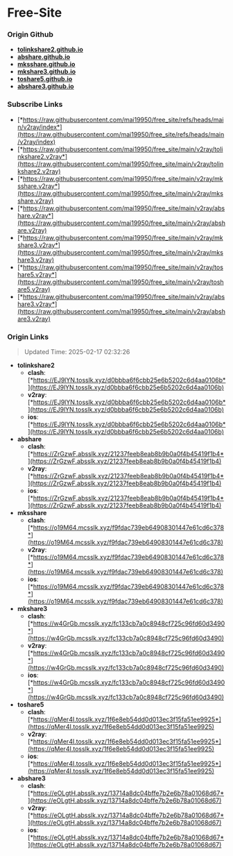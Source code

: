 # Free-Site

### Origin Github

- [**tolinkshare2.github.io**](https://github.com/tolinkshare2/tolinkshare2.github.io)
- [**abshare.github.io**](https://github.com/abshare/abshare.github.io)
- [**mksshare.github.io**](https://github.com/mksshare/mksshare.github.io)
- [**mkshare3.github.io**](https://github.com/mkshare3/mkshare3.github.io)
- [**toshare5.github.io**](https://github.com/toshare5/toshare5.github.io)
- [**abshare3.github.io**](https://github.com/abshare3/abshare3.github.io)

### Subscribe Links

- [*https://raw.githubusercontent.com/mai19950/free_site/refs/heads/main/v2ray/index*](https://raw.githubusercontent.com/mai19950/free_site/refs/heads/main/v2ray/index)
- [*https://raw.githubusercontent.com/mai19950/free_site/main/v2ray/tolinkshare2.v2ray*](https://raw.githubusercontent.com/mai19950/free_site/main/v2ray/tolinkshare2.v2ray)
- [*https://raw.githubusercontent.com/mai19950/free_site/main/v2ray/mksshare.v2ray*](https://raw.githubusercontent.com/mai19950/free_site/main/v2ray/mksshare.v2ray)
- [*https://raw.githubusercontent.com/mai19950/free_site/main/v2ray/abshare.v2ray*](https://raw.githubusercontent.com/mai19950/free_site/main/v2ray/abshare.v2ray)
- [*https://raw.githubusercontent.com/mai19950/free_site/main/v2ray/mkshare3.v2ray*](https://raw.githubusercontent.com/mai19950/free_site/main/v2ray/mkshare3.v2ray)
- [*https://raw.githubusercontent.com/mai19950/free_site/main/v2ray/toshare5.v2ray*](https://raw.githubusercontent.com/mai19950/free_site/main/v2ray/toshare5.v2ray)
- [*https://raw.githubusercontent.com/mai19950/free_site/main/v2ray/abshare3.v2ray*](https://raw.githubusercontent.com/mai19950/free_site/main/v2ray/abshare3.v2ray)

### Origin Links

> Updated Time: 2025-02-17 02:32:26

- **tolinkshare2**
  - **clash**: [*https://EJ9lYN.tosslk.xyz/d0bbba6f6cbb25e6b5202c6d4aa0106b*](https://EJ9lYN.tosslk.xyz/d0bbba6f6cbb25e6b5202c6d4aa0106b)
  - **v2ray**: [*https://EJ9lYN.tosslk.xyz/d0bbba6f6cbb25e6b5202c6d4aa0106b*](https://EJ9lYN.tosslk.xyz/d0bbba6f6cbb25e6b5202c6d4aa0106b)
  - **ios**: [*https://EJ9lYN.tosslk.xyz/d0bbba6f6cbb25e6b5202c6d4aa0106b*](https://EJ9lYN.tosslk.xyz/d0bbba6f6cbb25e6b5202c6d4aa0106b)
- **abshare**
  - **clash**: [*https://ZrGzwF.absslk.xyz/21237feeb8eab8b9b0a0f4b45419f1b4*](https://ZrGzwF.absslk.xyz/21237feeb8eab8b9b0a0f4b45419f1b4)
  - **v2ray**: [*https://ZrGzwF.absslk.xyz/21237feeb8eab8b9b0a0f4b45419f1b4*](https://ZrGzwF.absslk.xyz/21237feeb8eab8b9b0a0f4b45419f1b4)
  - **ios**: [*https://ZrGzwF.absslk.xyz/21237feeb8eab8b9b0a0f4b45419f1b4*](https://ZrGzwF.absslk.xyz/21237feeb8eab8b9b0a0f4b45419f1b4)
- **mksshare**
  - **clash**: [*https://o19M64.mcsslk.xyz/f9fdac739eb64908301447e61cd6c378*](https://o19M64.mcsslk.xyz/f9fdac739eb64908301447e61cd6c378)
  - **v2ray**: [*https://o19M64.mcsslk.xyz/f9fdac739eb64908301447e61cd6c378*](https://o19M64.mcsslk.xyz/f9fdac739eb64908301447e61cd6c378)
  - **ios**: [*https://o19M64.mcsslk.xyz/f9fdac739eb64908301447e61cd6c378*](https://o19M64.mcsslk.xyz/f9fdac739eb64908301447e61cd6c378)
- **mkshare3**
  - **clash**: [*https://w4GrGb.mcsslk.xyz/fc133cb7a0c8948cf725c96fd60d3490*](https://w4GrGb.mcsslk.xyz/fc133cb7a0c8948cf725c96fd60d3490)
  - **v2ray**: [*https://w4GrGb.mcsslk.xyz/fc133cb7a0c8948cf725c96fd60d3490*](https://w4GrGb.mcsslk.xyz/fc133cb7a0c8948cf725c96fd60d3490)
  - **ios**: [*https://w4GrGb.mcsslk.xyz/fc133cb7a0c8948cf725c96fd60d3490*](https://w4GrGb.mcsslk.xyz/fc133cb7a0c8948cf725c96fd60d3490)
- **toshare5**
  - **clash**: [*https://qMer4I.tosslk.xyz/1f6e8eb54dd0d013ec3f15fa51ee9925*](https://qMer4I.tosslk.xyz/1f6e8eb54dd0d013ec3f15fa51ee9925)
  - **v2ray**: [*https://qMer4I.tosslk.xyz/1f6e8eb54dd0d013ec3f15fa51ee9925*](https://qMer4I.tosslk.xyz/1f6e8eb54dd0d013ec3f15fa51ee9925)
  - **ios**: [*https://qMer4I.tosslk.xyz/1f6e8eb54dd0d013ec3f15fa51ee9925*](https://qMer4I.tosslk.xyz/1f6e8eb54dd0d013ec3f15fa51ee9925)
- **abshare3**
  - **clash**: [*https://eOLgtH.absslk.xyz/13714a8dc04bffe7b2e6b78a01068d67*](https://eOLgtH.absslk.xyz/13714a8dc04bffe7b2e6b78a01068d67)
  - **v2ray**: [*https://eOLgtH.absslk.xyz/13714a8dc04bffe7b2e6b78a01068d67*](https://eOLgtH.absslk.xyz/13714a8dc04bffe7b2e6b78a01068d67)
  - **ios**: [*https://eOLgtH.absslk.xyz/13714a8dc04bffe7b2e6b78a01068d67*](https://eOLgtH.absslk.xyz/13714a8dc04bffe7b2e6b78a01068d67)
